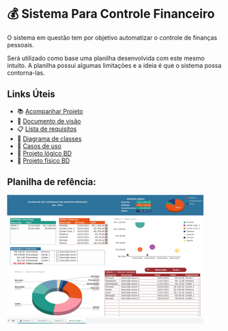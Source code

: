 # :moneybag: Sistema Para Controle Financeiro

O sistema em questão tem por objetivo automatizar o controle de finanças pessoais.

Será utilizado como base uma planilha desenvolvida com este mesmo intuito. A planilha possui algumas limitações e a ideia é que o sistema possa contorna-las.

## Links Úteis
- :books: [Acompanhar Projeto](https://github.com/lucasdemoraesc/ueg-gestao-de-processos/projects/1)
- :eyes: [Documento de visão](Documento%20de%20visão.md)
- :clipboard: [Lista de requisitos](Requisitos/Lista%20de%20requisitos.md)
- :jigsaw: [Diagrama de classes](Requisitos/Diagramas/Diagrama%20de%20classes.png)
- :man_dancing:	[Casos de uso](Requisitos/Diagramas/Caso%20de%20uso%20principal.png)
- :game_die: [Projeto lógico BD](Requisitos/Diagramas/BD/Projeto%20lógico%20BD.png)
- :scroll: [Projeto físico BD](Requisitos/Diagramas/BD/Projeto%20físico%20BD.sql)


## Planilha de refência:
<img width="460" height="300" src="Recursos/PlanilhaReferência.jpeg">
